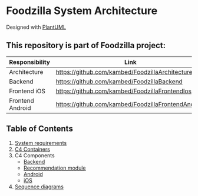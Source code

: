 # Foodzilla System Architecture

Designed with [PlantUML](https://plantuml.com/)

## This repository is part of Foodzilla project:

| Responsibility   | Link                                               |
|------------------|----------------------------------------------------|
| Architecture     | https://github.com/kambed/FoodzillaArchitecture    |
| Backend          | https://github.com/kambed/FoodzillaBackend         |
| Frontend iOS     | https://github.com/kambed/FoodzillaFrontendIos     |
| Frontend Android | https://github.com/kambed/FoodzillaFrontendAndroid |

## Table of Contents

1. [System requirements](SystemRequirements.md)
2. [C4 Containers](Containers.md)
3. C4 Components
    * [Backend](Backend)
    * [Recommendation module](Recommendation)
    * [Android](Android)
    * [iOS](iOS)
4. [Sequence diagrams](SequenceDiagrams.md)